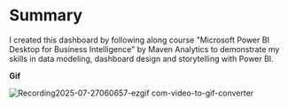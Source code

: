 # Summary

I created this dashboard by following along course "Microsoft Power BI Desktop for Business Intelligence" by Maven Analytics to demonstrate my skills in data modeling, dashboard design and storytelling with Power BI.

**Gif**

![Recording2025-07-27060657-ezgif com-video-to-gif-converter](https://github.com/user-attachments/assets/8173c935-a79c-4723-867e-c90346bcdbf6)
